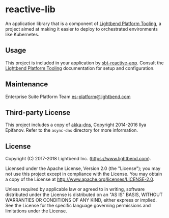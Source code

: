 # reactive-lib

An application library that is a component of [Lightbend Platform Tooling](https://s3-us-west-2.amazonaws.com/rp-tooling-temp-docs/home.html),
a project aimed at making it easier to deploy to orchestrated environments like Kubernetes.

## Usage

This project is included in your application by [sbt-reactive-app](https://github.com/lightbend/sbt-reactive-app). Consult
the [Lightbend Platform Tooling](https://s3-us-west-2.amazonaws.com/rp-tooling-temp-docs/home.html) documentation
for setup and configuration.

## Maintenance

Enterprise Suite Platform Team <es-platform@lightbend.com>

## Third-party License

This project includes a copy of [akka-dns](https://github.com/ilya-epifanov/akka-dns), Copyright 2014-2016 Ilya Epifanov.
Refer to the `async-dns` directory for more information.

## License

Copyright (C) 2017-2018 Lightbend Inc. (https://www.lightbend.com).

Licensed under the Apache License, Version 2.0 (the "License"); you may not use this project except in compliance with the License. You may obtain a copy of the License at http://www.apache.org/licenses/LICENSE-2.0.

Unless required by applicable law or agreed to in writing, software distributed under the License is distributed on an "AS IS" BASIS, WITHOUT WARRANTIES OR CONDITIONS OF ANY KIND, either express or implied. See the License for the specific language governing permissions and limitations under the License.
